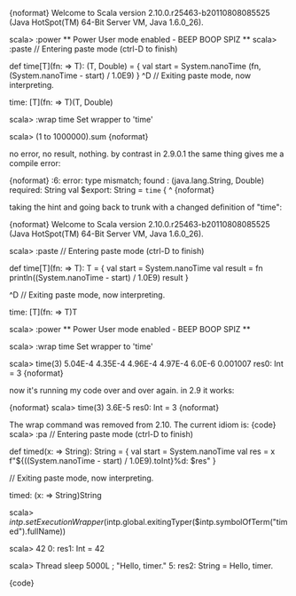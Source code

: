 {noformat}
Welcome to Scala version 2.10.0.r25463-b20110808085525 (Java HotSpot(TM) 64-Bit Server VM, Java 1.6.0_26).

scala> :power
** Power User mode enabled - BEEP BOOP SPIZ **
scala> :paste
// Entering paste mode (ctrl-D to finish)

  def time[T](fn: => T): (T, Double) = {
    val start = System.nanoTime
    (fn, (System.nanoTime - start) / 1.0E9)
  }
^D
// Exiting paste mode, now interpreting.

time: [T](fn: => T)(T, Double)

scala> :wrap time
Set wrapper to 'time'

scala> (1 to 1000000).sum
{noformat}

no error, no result, nothing.  by contrast in 2.9.0.1 the same thing gives me a compile error:

{noformat}
<console>:6: error: type mismatch;
 found   : (java.lang.String, Double)
 required: String
  val $export: String = `time` {
                                                                                     ^
{noformat}

taking the hint and going back to trunk with a changed definition of "time":

{noformat}
Welcome to Scala version 2.10.0.r25463-b20110808085525 (Java HotSpot(TM) 64-Bit Server VM, Java 1.6.0_26).

scala> :paste
// Entering paste mode (ctrl-D to finish)

  def time[T](fn: => T): T = {
    val start = System.nanoTime
    val result = fn
    println((System.nanoTime - start) / 1.0E9)
    result
  }

^D
// Exiting paste mode, now interpreting.

time: [T](fn: => T)T

scala> :power
** Power User mode enabled - BEEP BOOP SPIZ **

scala> :wrap time
Set wrapper to 'time'

scala> time(3)
5.04E-4
4.35E-4
4.96E-4
4.97E-4
6.0E-6
0.001007
res0: Int = 3
{noformat}

now it's running my code over and over again.  in 2.9 it works:

{noformat}
scala> time(3)
3.6E-5
res0: Int = 3
{noformat}

The wrap command was removed from 2.10. The current idiom is:
{code}
scala> :pa
// Entering paste mode (ctrl-D to finish)

def timed(x: => String): String = {
  val start = System.nanoTime
  val res = x
  f"${((System.nanoTime - start) / 1.0E9).toInt}%d: $res"
}

// Exiting paste mode, now interpreting.

timed: (x: => String)String

scala> $intp.setExecutionWrapper($intp.global.exitingTyper($intp.symbolOfTerm("timed").fullName))

scala> 42
0: res1: Int = 42

scala> Thread sleep 5000L ; "Hello, timer."
5: res2: String = Hello, timer.

{code}
